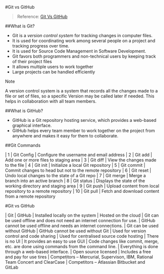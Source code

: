 #Git vs GitHub

> Reference:  [Git Vs GitHub](https://www.simplilearn.com/tutorials/git-tutorial/git-vs-github)

##What is Git?

+ Git is a *version control system* for tracking changes in computer files.
+ It is used for coordinating work among several people on a project and tracking progress over time.
+ It is used for Source Code Management in Software Development.
+ Git favors both programmers and non-technical users by keeping track of their project files
+ It allows multiple users to work together
+ Large projects can be handled efficiently

> [!NOTE]
> A version control system is a system that records all the changes made to a file or set of files, so a specific
Version may be called later if needed. This helps in collaboration with all team members.

##What is GitHub?

+ GitHub is a Git repository hosting service, which provides a web-based graphical interface.
+ GitHub helps every team member to work together on the project from anywhere and makes it easy for them to collaborate.

##Git Commands

| 1 | Git Config | Configure the username and email address
| 2 | Git add | Add one or more files to staging area
| 3 | Git diff | View the changes made to the file
| 4 | Git init | Initialize a local Git repository
| 5 | Git commit | Commit changes to head but not to the remote repository
| 6 | Git reset | Undo local changes to the state of a Git repo
| 7 | Git merge | Merge a branch into an active branch
| 8 | Git status | Displays the state of the working directory and staging area
| 9 | Git push | Upload content from local repository to a remote repository
| 10 | Git pull | Fetch and download content from a remote repository

#Git vs GitHub

| Git | GitHub
| Installed locally on the system | Hosted on the cloud
| Git can be used offline and does not need an internet connection for use. | GitHub cannot be used offline and needs an internet connections.
| Git can be used without GitHub | GitHub cannot be used without Git
| Used for version control and code sharing | Used for centralised source code hosting
| There is no UI | It provides an easy to use GUI
| Code changes like commit, merge, etc. are done using commands from the command line. | Everything is done through a web-based interface.
| Open source licensed | Includes a free and pay for use tires
| Competitors – Mercurial, Supervison, IBM, Rational Team Concert and ClearCase | Competitors – Atlassian Bitbucket and GitLab

